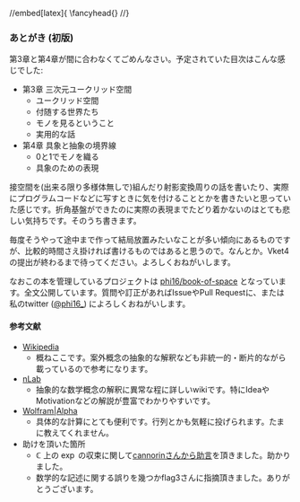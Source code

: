 //embed[latex]{
\fancyhead{}
//}

### あとがき (初版)

第3章と第4章が間に合わなくてごめんなさい。予定されていた目次はこんな感じでした:

- 第3章 三次元ユークリッド空間
    - ユークリッド空間
    - 付随する世界たち
    - モノを見るということ
    - 実用的な話
- 第4章 具象と抽象の境界線
    - 0と1でモノを織る
    - 具象のための表現

接空間を(出来る限り多様体無しで)組んだり射影変換周りの話を書いたり、実際にプログラムコードなどに写すときに気を付けることとかを書きたいと思っていた感じです。折角基盤ができたのに実際の表現までたどり着かないのはとても悲しい気持ちです。そのうち書きます。

毎度そうやって途中まで作って結局放置みたいなことが多い傾向にあるものですが、比較的時間さえ掛ければ書けるものではあると思うので。なんとか。Vket4の提出が終わるまで待ってください。よろしくおねがいします。

なおこの本を管理しているプロジェクトは [phi16/book-of-space](https://github.com/phi16/book-of-space) となっています。全文公開しています。質問や訂正があればIssueやPull Requestに、または私のtwitter ([@phi16\_](https://twitter.com/phi16_)) によろしくおねがいします。

#### 参考文献

- [Wikipedia](https://ja.wikipedia.org/wiki/%E3%83%A1%E3%82%A4%E3%83%B3%E3%83%9A%E3%83%BC%E3%82%B8)
    - 概ねここです。案外概念の抽象的な解釈なども非統一的・断片的ながら載っているので参考になります。
- [nLab](https://ncatlab.org/nlab/show/HomePage)
    - 抽象的な数学概念の解釈に異常な程に詳しいwikiです。特にIdeaやMotivationなどの解説が豊富でわかりやすいです。
- [Wolfram|Alpha](https://www.wolframalpha.com/)
    - 具体的な計算にとても便利です。行列とかも気軽に投げられます。たまに教えてくれません。
- 助けを頂いた箇所
    - $\mathbb{C}$ 上の $\exp$ の収束に関して[cannorinさんから助言](https://twitter.com/cannorin_vrc/status/1216373170556399616)を頂きました。助かりました。
    - 数学的な記述に関する誤りを幾つかflag3さんに指摘頂きました。ありがとうございます。
